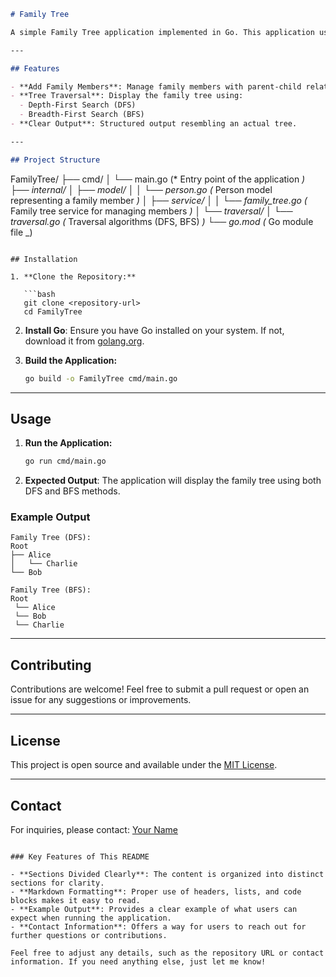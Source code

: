 ```markdown
# Family Tree

A simple Family Tree application implemented in Go. This application uses basic tree traversal methods (DFS and BFS) to visualize relationships in a family structure.

---

## Features

- **Add Family Members**: Manage family members with parent-child relationships.
- **Tree Traversal**: Display the family tree using:
  - Depth-First Search (DFS)
  - Breadth-First Search (BFS)
- **Clear Output**: Structured output resembling an actual tree.

---

## Project Structure
```

FamilyTree/
├── cmd/
│ └── main.go (\* Entry point of the application _)
├── internal/
│ ├── model/
│ │ └── person.go (_ Person model representing a family member _)
│ ├── service/
│ │ └── family_tree.go (_ Family tree service for managing members _)
│ └── traversal/
│ └── traversal.go (_ Traversal algorithms (DFS, BFS) _)
└── go.mod (_ Go module file \_)

````

## Installation

1. **Clone the Repository:**

   ```bash
   git clone <repository-url>
   cd FamilyTree
````

2. **Install Go**: Ensure you have Go installed on your system. If not, download it from [golang.org](https://golang.org/dl/).

3. **Build the Application:**

   ```bash
   go build -o FamilyTree cmd/main.go
   ```

---

## Usage

1. **Run the Application:**

   ```bash
   go run cmd/main.go
   ```

2. **Expected Output**: The application will display the family tree using both DFS and BFS methods.

### Example Output

```
Family Tree (DFS):
Root
├── Alice
│   └── Charlie
└── Bob

Family Tree (BFS):
Root
 └── Alice
 └── Bob
 └── Charlie
```

---

## Contributing

Contributions are welcome! Feel free to submit a pull request or open an issue for any suggestions or improvements.

---

## License

This project is open source and available under the [MIT License](LICENSE).

---

## Contact

For inquiries, please contact: [Your Name](mailto:your.email@example.com)

```

### Key Features of This README

- **Sections Divided Clearly**: The content is organized into distinct sections for clarity.
- **Markdown Formatting**: Proper use of headers, lists, and code blocks makes it easy to read.
- **Example Output**: Provides a clear example of what users can expect when running the application.
- **Contact Information**: Offers a way for users to reach out for further questions or contributions.

Feel free to adjust any details, such as the repository URL or contact information. If you need anything else, just let me know!
```
